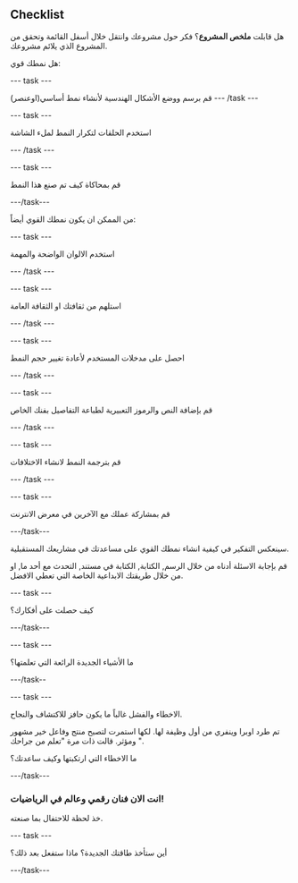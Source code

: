 ## Checklist

هل قابلت **ملخص المشروع**؟ فكر حول مشروعك وانتقل خلال أسفل القائمة وتحقق من المشروع الذي يلائم مشروعك.

هل نمطك قوي:

--- task ---

قم برسم ووضع الأشكال الهندسية لأنشاء نمط أساسي(اوعنصر) --- /task ---

--- task ---

استخدم الحلقات لتكرار النمط لملء الشاشة

--- /task ---

--- task ---

قم بمحاكاة كيف تم صنع هذا النمط

---/task---

من الممكن ان يكون نمطك القوي أيضاً:

--- task ---

استخدم الالوان الواضحة والمهمة

--- /task ---

--- task ---

استلهم من ثقافتك او الثقافة العامة

--- /task ---

--- task ---

احصل على مدخلات المستخدم لأعادة تغيير حجم النمط

--- /task ---

--- task ---

قم بإضافة النص والرموز التعبيرية لطباعة التفاصيل بفنك الخاص

--- /task ---

--- task ---

قم بترجمة النمط لانشاء الاختلافات

--- /task ---


--- task ---

قم بمشاركة عملك مع الآخرين في معرض الانترنت

---/task---


سينعكس التفكير في كيفية انشاء نمطك القوي على مساعدتك في مشاريعك المستقبلية.

قم بإجابة الاسئلة أدناه من خلال الرسم, الكتابة, الكتابة في مستند, التحدث مع أحد ما, او من خلال طريقتك الابداعية الخاصة التي تعطي الافضل.

--- task ---

كيف حصلت على أفكارك؟

---/task---

--- task ---

ما الأشياء الجديدة الرائعة التي تعلمتها؟

---/task--

--- task ---

الاخطاء والفشل غالباً ما يكون حافز للاكتشاف والنجاح.

تم طرد اوبرا وينفري من أول وظيفة لها. لكها استمرت لتصبح منتج وفاعل خير مشهور ومؤثر. قالت ذات مرة "تعلم من جراحك ".

ما الاخطاء التي ارتكبتها وكيف ساعدتك؟

---/task---

### انت الان فنان رقمي وعالم في الرياضيات!

خذ لحظة للاحتفال بما صنعته.

--- task ---

أين ستأخذ طاقتك الجديدة؟ ماذا ستفعل بعد ذلك؟

---/task---

